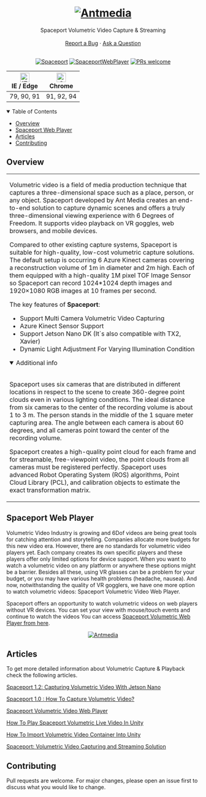 <h1 align="center">
  <a href="https://github.com/ant-media">
    <img src="https://user-images.githubusercontent.com/54481799/95862105-16cb0e00-0d6b-11eb-9087-88888889825d.png" alt="Antmedia" >
  </a>
</h1>

<div align="center">
  Spaceport Volumetric Video Capture & Streaming
  <br />
  <br />
  <a href="https://github.com/ant-media/spaceport-web-player/issues">Report a Bug</a>
  ·
  <a href="https://github.com/ant-media/spaceport-web-player/issues">Ask a Question</a>
</div>

<div align="center">
<br />


[![Spaceport]( https://img.shields.io/badge/Spaceport-%201.2-critical)](https://github.com/ant-media/Ant-Media-Server/wiki/Meet-Spaceport)
[![SpaceportWebPlayer](https://img.shields.io/badge/Spaceport-Web%20Player-brightgreen)](https://ant-media.github.io/spaceport-web-player/spaceport_web_player.html)
[![PRs welcome](https://img.shields.io/badge/PRs-%20Welcome-important)](https://github.com/ant-media/spaceport-web-player/issues)
  
  

  

| [<img src="https://cdn.freelogovectors.net/wp-content/uploads/2020/02/microsoft-edge-logo.png" alt="IE / Edge" width="24px" height="24px" />](https://caniuse.com/offscreencanvas)</br>IE / Edge | [<img src="https://upload.wikimedia.org/wikipedia/commons/8/87/Google_Chrome_icon_%282011%29.png" alt="Chrome" width="24px" height="24px" />](https://caniuse.com/offscreencanvas)</br>Chrome   |
| ---------  | --------- | 
| 79, 90, 91| 91, 92, 94
  
</div>

<details open="open">
<summary>Table of Contents</summary>

- [Overview](#overview)
- [Spaceport Web Player](#spaceport-web-player)
- [Articles](#articles)
- [Contributing](#contributing)

</details>



## Overview

<table>
<tr>
<td>

Volumetric video is a field of media production technique that captures a three-dimensional space such as a place, person, or any object. Spaceport developed by Ant Media creates an end-to-end solution to capture dynamic scenes and offers a truly three-dimensional viewing experience with 6 Degrees of Freedom. It supports video playback on VR goggles, web browsers, and mobile devices.

Compared to other existing capture systems, Spaceport is suitable for high-quality, low-cost volumetric capture solutions. The default setup is occurring 6 Azure Kinect cameras covering a reconstruction volume of 1m in diameter and 2m high. Each of them equipped with a high-quality 1M pixel TOF Image Sensor so Spaceport can record 1024*1024 depth images and 1920×1080 RGB images at 10 frames per second.



The key features of **Spaceport**:

-  Support Multi Camera Volumetric Video Capturing
-  Azure Kinect Sensor Support
-  Support Jetson Nano DK (It`s also compatible with TX2, Xavier)
-  Dynamic Light Adjustment For Varying Illumination Condition

<details open>
<summary>Additional info</summary>
<br>

Spaceport uses six cameras that are distributed in different locations in respect to the scene to create 360-degree point clouds even in various lighting conditions. The ideal distance from six cameras to the center of the recording volume is about 1 to 3 m. The person stands in the middle of the 1 square meter capturing area. The angle between each camera is about 60 degrees, and all cameras point toward the center of the recording volume.
  
Spaceport creates a high-quality point cloud for each frame and for streamable, free-viewpoint video, the point clouds from all cameras must be registered perfectly. Spaceport uses advanced Robot Operating System (ROS) algorithms, Point Cloud Library (PCL), and calibration objects to estimate the exact transformation matrix. 

</details>

</td>
</tr>
</table>

## Spaceport Web Player

Volumetric Video Industry is growing and 6Dof videos are being great tools for catching attention and storytelling. Companies allocate more budgets for this new video era. However, there are no standards for volumetric video players yet. Each company creates its own specific players and these players offer only limited options for device support. When you want to watch a volumetric video on any platform or anywhere these options might be a barrier. Besides all these, using VR glasses can be a problem for your budget, or you may have various health problems (headache, nausea). And now, notwithstanding the quality of VR gogglers, we have one more option to watch volumetric videos: Spaceport Volumetric Video Web Player.

Spaceport offers an opportunity to watch volumetric videos on web players without VR devices. You can set your view with mouse/touch events and continue to watch the videos
You can access [Spaceport Volumetric Web Player from here](https://ant-media.github.io/spaceport-web-player/spaceport_web_player.html).

<div align="center">
<a href="https://ant-media.github.io/spaceport-web-player/spaceport_web_player.html">
    <img src="https://user-images.githubusercontent.com/20575896/124123424-fcaf9800-da7f-11eb-9d19-0f4b50e5a410.gif" alt="Antmedia" text-align: "center" >
</a>
</div>


## Articles

To get more detailed information about Volumetric Capture & Playback check the following articles.

[Spaceport 1.2: Capturing Volumetric Video With Jetson Nano](https://antmedia.io/spaceport-volumetric-video/)

[Spaceport 1.0 : How To Capture Volumetric Video?](https://antmedia.io/spaceport-1-0-how-to-capture-volumetric-video/)

[Spaceport Volumetric Video Web Player](https://antmedia.io/spaceport-volumetric-video-web-player/)

[How To Play Spaceport Volumetric Live Video In Unity](https://antmedia.io/spaceport-volumetric-live-video-in-unity/)

[How To Import Volumetric Video Container Into Unity](https://antmedia.io/volumetric-video-container-2/ "How To Import Volumetric Video Container Into Unity")

[Spaceport: Volumetric Video Capturing and Streaming Solution](https://antmedia.io/volumetric-video/ "Spaceport: Volumetric Video Capturing and Streaming Solution")

## Contributing

Pull requests are welcome. For major changes, please open an issue first to discuss what you would like to change.

